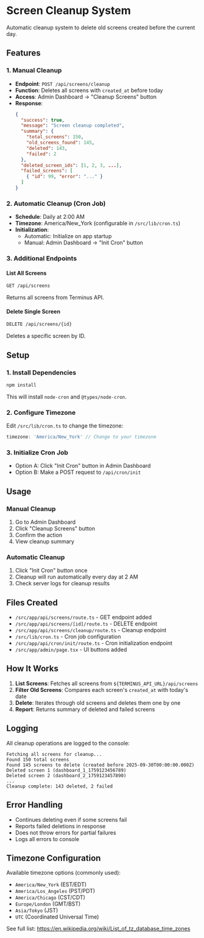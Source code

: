 # Screen Cleanup System

Automatic cleanup system to delete old screens created before the current day.

## Features

### 1. Manual Cleanup
- **Endpoint**: `POST /api/screens/cleanup`
- **Function**: Deletes all screens with `created_at` before today
- **Access**: Admin Dashboard → "Cleanup Screens" button
- **Response**:
  ```json
  {
    "success": true,
    "message": "Screen cleanup completed",
    "summary": {
      "total_screens": 150,
      "old_screens_found": 145,
      "deleted": 143,
      "failed": 2
    },
    "deleted_screen_ids": [1, 2, 3, ...],
    "failed_screens": [
      { "id": 99, "error": "..." }
    ]
  }
  ```

### 2. Automatic Cleanup (Cron Job)
- **Schedule**: Daily at 2:00 AM
- **Timezone**: America/New_York (configurable in `/src/lib/cron.ts`)
- **Initialization**:
  - Automatic: Initialize on app startup
  - Manual: Admin Dashboard → "Init Cron" button

### 3. Additional Endpoints

#### List All Screens
```bash
GET /api/screens
```
Returns all screens from Terminus API.

#### Delete Single Screen
```bash
DELETE /api/screens/{id}
```
Deletes a specific screen by ID.

## Setup

### 1. Install Dependencies
```bash
npm install
```
This will install `node-cron` and `@types/node-cron`.

### 2. Configure Timezone
Edit `/src/lib/cron.ts` to change the timezone:
```typescript
timezone: 'America/New_York' // Change to your timezone
```

### 3. Initialize Cron Job
- Option A: Click "Init Cron" button in Admin Dashboard
- Option B: Make a POST request to `/api/cron/init`

## Usage

### Manual Cleanup
1. Go to Admin Dashboard
2. Click "Cleanup Screens" button
3. Confirm the action
4. View cleanup summary

### Automatic Cleanup
1. Click "Init Cron" button once
2. Cleanup will run automatically every day at 2 AM
3. Check server logs for cleanup results

## Files Created

- `/src/app/api/screens/route.ts` - GET endpoint added
- `/src/app/api/screens/[id]/route.ts` - DELETE endpoint
- `/src/app/api/screens/cleanup/route.ts` - Cleanup endpoint
- `/src/lib/cron.ts` - Cron job configuration
- `/src/app/api/cron/init/route.ts` - Cron initialization endpoint
- `/src/app/admin/page.tsx` - UI buttons added

## How It Works

1. **List Screens**: Fetches all screens from `${TERMINUS_API_URL}/api/screens`
2. **Filter Old Screens**: Compares each screen's `created_at` with today's date
3. **Delete**: Iterates through old screens and deletes them one by one
4. **Report**: Returns summary of deleted and failed screens

## Logging

All cleanup operations are logged to the console:
```
Fetching all screens for cleanup...
Found 150 total screens
Found 145 screens to delete (created before 2025-09-30T00:00:00.000Z)
Deleted screen 1 (dashboard_1_1759123456789)
Deleted screen 2 (dashboard_2_1759123457890)
...
Cleanup complete: 143 deleted, 2 failed
```

## Error Handling

- Continues deleting even if some screens fail
- Reports failed deletions in response
- Does not throw errors for partial failures
- Logs all errors to console

## Timezone Configuration

Available timezone options (commonly used):
- `America/New_York` (EST/EDT)
- `America/Los_Angeles` (PST/PDT)
- `America/Chicago` (CST/CDT)
- `Europe/London` (GMT/BST)
- `Asia/Tokyo` (JST)
- `UTC` (Coordinated Universal Time)

See full list: https://en.wikipedia.org/wiki/List_of_tz_database_time_zones